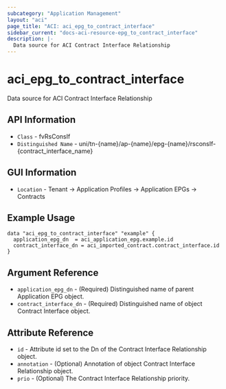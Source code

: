 ```yaml
---
subcategory: "Application Management"
layout: "aci"
page_title: "ACI: aci_epg_to_contract_interface"
sidebar_current: "docs-aci-resource-epg_to_contract_interface"
description: |-
  Data source for ACI Contract Interface Relationship
---
```


# aci_epg_to_contract_interface #

Data source for ACI Contract Interface Relationship


## API Information ##

* `Class` - fvRsConsIf
* `Distinguished Name` - uni/tn-{name}/ap-{name}/epg-{name}/rsconsIf-{contract_interface_name}

## GUI Information ##

* `Location` - Tenant -> Application Profiles -> Application EPGs -> Contracts



## Example Usage ##

```hcl
data "aci_epg_to_contract_interface" "example" {
  application_epg_dn  = aci_application_epg.example.id
  contract_interface_dn = aci_imported_contract.contract_interface.id
}
```

## Argument Reference ##

* `application_epg_dn` - (Required) Distinguished name of parent Application EPG object.
* `contract_interface_dn` - (Required) Distinguished name of object Contract Interface object.

## Attribute Reference ##
* `id` - Attribute id set to the Dn of the Contract Interface Relationship object.
* `annotation` - (Optional) Annotation of object Contract Interface Relationship object.
* `prio` - (Optional) The Contract Interface Relationship priority.
